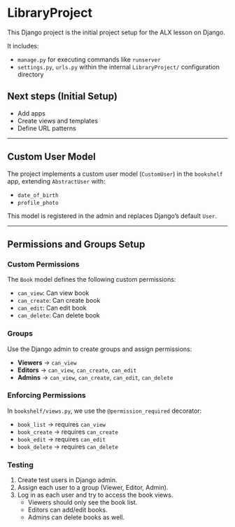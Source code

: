 # LibraryProject

This Django project is the initial project setup for the ALX lesson on Django.  

It includes:
- `manage.py` for executing commands like `runserver`
- `settings.py`, `urls.py` within the internal `LibraryProject/` configuration directory

## Next steps (Initial Setup)
- Add apps
- Create views and templates
- Define URL patterns

---

## Custom User Model
The project implements a custom user model (`CustomUser`) in the `bookshelf` app, extending `AbstractUser` with:
- `date_of_birth`
- `profile_photo`

This model is registered in the admin and replaces Django’s default `User`.

---

## Permissions and Groups Setup

### Custom Permissions
The `Book` model defines the following custom permissions:
- `can_view`: Can view book
- `can_create`: Can create book
- `can_edit`: Can edit book
- `can_delete`: Can delete book

### Groups
Use the Django admin to create groups and assign permissions:
- **Viewers** → `can_view`
- **Editors** → `can_view`, `can_create`, `can_edit`
- **Admins** → `can_view`, `can_create`, `can_edit`, `can_delete`

### Enforcing Permissions
In `bookshelf/views.py`, we use the `@permission_required` decorator:
- `book_list` → requires `can_view`
- `book_create` → requires `can_create`
- `book_edit` → requires `can_edit`
- `book_delete` → requires `can_delete`

### Testing
1. Create test users in Django admin.
2. Assign each user to a group (Viewer, Editor, Admin).
3. Log in as each user and try to access the book views.
   - Viewers should only see the book list.
   - Editors can add/edit books.
   - Admins can delete books as well.
